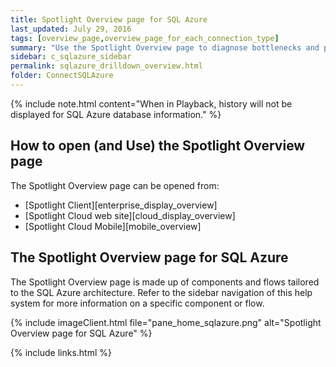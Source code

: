 ```yaml
---
title: Spotlight Overview page for SQL Azure
last_updated: July 29, 2016
tags: [overview_page,overview_page_for_each_connection_type]
summary: "Use the Spotlight Overview page to diagnose bottlenecks and problem areas on a single SQL Azure connection."
sidebar: c_sqlazure_sidebar
permalink: sqlazure_drilldown_overview.html
folder: ConnectSQLAzure
---
```


{% include note.html content="When in Playback, history will not be displayed for SQL Azure database information." %}

## How to open (and Use) the Spotlight Overview page
The Spotlight Overview page can be opened from:

* [Spotlight Client][enterprise_display_overview]
* [Spotlight Cloud web site][cloud_display_overview]
* [Spotlight Cloud Mobile][mobile_overview]

## The Spotlight Overview page for SQL Azure
The Spotlight Overview page is made up of components and flows tailored to the SQL Azure architecture. Refer to the sidebar navigation of this help system for more information on a specific component or flow.

{% include imageClient.html file="pane_home_sqlazure.png" alt="Spotlight Overview page for SQL Azure" %}


{% include links.html %}
